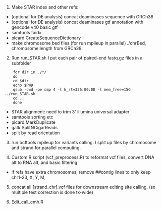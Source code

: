 1. Make STAR index and other refs:
  - (optional for DE analysis) concat deaminases sequence with GRCh38
  - (optional for DE analysis) concat deaminases gtf annotation with gencode v40 basic gtf
  - samtools faidx
  - picard CreateSequenceDictionary
  - make chromosome bed files (for run mpileup in parallel)
   ./chrBed, chromosome length from GRCh38

2. Run run_STAR.sh
    I put each pair of paired-end fastq.gz files in a subfolder
```
    for dir in ./*/
    do
    cd $dir
    echo $PWD
    qsub -cwd -pe smp 4 -l h_rt=336:00:00 -l mem_free=15G ../run_STAR.sh 
    cd ..
    done
```

- STAR alignment: need to trim 3' illumina universal adapter
- samtools sorting etc
- picard MarkDuplicate
- gatk SplitNCigarReads
- split by read orientation

3. run bcftools mpileup for variants calling. I split up files by chromosome and strand for parallel computing.

4. Custom R script (vcf_preprocess.R) to reformat vcf files, convert DNA alt to RNA alt, and basic filtering
  - If refs have extra chromosomes, remove ##contig lines to only keep chr1-23, X, Y, M;

5. concat all [strand_chr].vcf files for downstream editing site calling. (so multiple test correction is done tx-wide)

6. Edit_call_cmh.R
